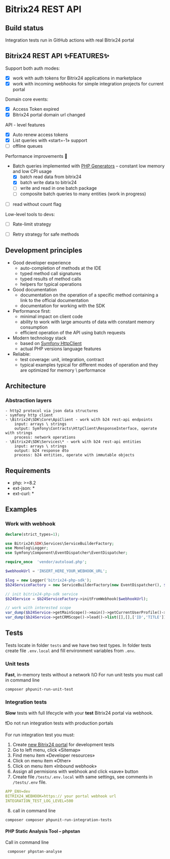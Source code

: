 # Bitrix24 REST API

## Build status
Integration tests run in GitHub actions with real Bitrix24 portal 

## Bitrix24 REST API ✨FEATURES✨

Support both auth modes:

- [x] work with auth tokens for Bitrix24 applications in marketplace
- [x] work with incoming webhooks for simple integration projects for current portal

Domain core events:
  - [x] Access Token expired
  - [x] Bitrix24 portal domain url changed

API - level features

- [x] Auto renew access tokens
- [x] List queries with «start=-1» support
- [ ] offline queues

Performance improvements 🚀

- Batch queries implemented with [PHP Generators](https://www.php.net/manual/en/language.generators.overview.php) – constant low memory and
  low CPI usage
    - [x] batch read data from bitrix24
    - [x] batch write data to bitrix24
    - [ ] write and read in one batch package
    - [ ] composite batch queries to many entities (work in progress)
- [ ] read without count flag

Low-level tools to devs:
- [ ] Rate-limit strategy
- [ ] Retry strategy for safe methods


## Development principles

- Good developer experience
    - auto-completion of methods at the IDE
    - typed method call signatures
    - typed results of method calls
    - helpers for typical operations
- Good documentation
    - documentation on the operation of a specific method containing a link to the official documentation
    - documentation for working with the SDK
- Performance first:
    - minimal impact on client code
    - ability to work with large amounts of data with constant memory consumption
    - efficient operation of the API using batch requests
- Modern technology stack
    - based on [Symfony HttpClient](https://symfony.com/doc/current/http_client.html)
    - actual PHP versions language features
- Reliable:
    - test coverage: unit, integration, contract
    - typical examples typical for different modes of operation and they are optimized for memory \ performance
## Architecture

### Abstraction layers

```
- http2 protocol via json data structures
- symfony http client
- \Bitrix24\SDK\Core\ApiClient - work with b24 rest-api endpoints
    input: arrays \ strings
    output: Symfony\Contracts\HttpClient\ResponseInterface, operate with strings
    process: network operations 
- \Bitrix24\SDK\Services\* - work with b24 rest-api entities
    input: arrays \ strings
    output: b24 response dto
    process: b24 entities, operate with immutable objects  
```

## Requirements

- php: >=8.2
- ext-json: *
- ext-curl: *

## Examples
### Work with webhook
```php
declare(strict_types=1);

use Bitrix24\SDK\Services\ServiceBuilderFactory;
use Monolog\Logger;
use Symfony\Component\EventDispatcher\EventDispatcher;

require_once  'vendor/autoload.php';

$webhookUrl = 'INSERT_HERE_YOUR_WEBHOOK_URL';

$log = new Logger('bitrix24-php-sdk');
$b24ServiceFactory = new ServiceBuilderFactory(new EventDispatcher(), $log);

// init bitrix24-php-sdk service
$b24Service = $b24ServiceFactory->initFromWebhook($webhookUrl);

// work with interested scope
var_dump($b24Service->getMainScope()->main()->getCurrentUserProfile()->getUserProfile());
var_dump($b24Service->getCRMScope()->lead()->list([],[],['ID','TITLE'])->getLeads()[0]->TITLE);
```

## Tests

Tests locate in folder `tests` and we have two test types.
In folder tests create file `.env.local` and fill environment variables from `.env`.

### Unit tests

**Fast**, in-memory tests without a network I\O For run unit tests you must call in command line

```shell
composer phpunit-run-unit-test
```

### Integration tests

**Slow** tests with full lifecycle with your **test** Bitrix24 portal via webhook.

❗️Do not run integration tests with production portals

For run integration test you must:

1. Create [new Bitrix24 portal](https://www.bitrix24.eu/create.php?p=255670) for development tests
2. Go to left menu, click «Sitemap»
3. Find menu item «Developer resources»
4. Click on menu item «Other»
5. Click on menu item «Inbound webhook»
6. Assign all permisions with webhook and click «save» button
7. Create file `/tests/.env.local` with same settings, see comments in `/tests/.env` file.

```yaml
APP_ENV=dev
BITRIX24_WEBHOOK=https:// your portal webhook url
INTEGRATION_TEST_LOG_LEVEL=500
```

8. call in command line

```shell
composer composer phpunit-run-integration-tests
```

#### PHP Static Analysis Tool – phpstan

Call in command line

```shell
 composer phpstan-analyse
```
